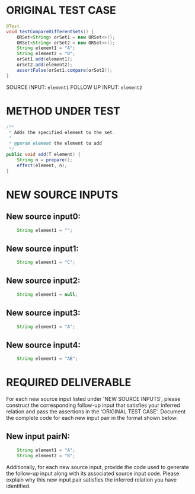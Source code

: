 # ORIGINAL TEST CASE
```java
@Test
void testCompareDifferentSets() {
    ORSet<String> orSet1 = new ORSet<>();
    ORSet<String> orSet2 = new ORSet<>();
    String element1 = "A";
    String element2 = "B";
    orSet1.add(element1);
    orSet2.add(element2);
    assertFalse(orSet1.compare(orSet2));
}

```
SOURCE INPUT: `element1`
FOLLOW UP INPUT: `element2`


# METHOD UNDER TEST
```java
/**
 * Adds the specified element to the set.
 *
 * @param element the element to add
 */
public void add(T element) {
    String n = prepare();
    effect(element, n);
}

```


# NEW SOURCE INPUTS
## New source input0:
```java
    String element1 = "";
```

## New source input1:
```java
    String element1 = "C";
```

## New source input2:
```java
    String element1 = null;
```

## New source input3:
```java
    String element1 = "A";
```

## New source input4:
```java
    String element1 = "AB";
```



# REQUIRED DELIVERABLE
For each new source input listed under 'NEW SOURCE INPUTS', please construct the corresponding follow-up input that satisfies your inferred relation and pass the assertions in the 'ORIGINAL TEST CASE'. Document the complete code for each new input pair in the format shown below:
## New input pairN:
```java
    String element1 = "A";
    String element2 = "B";
```

Additionally, for each new source input, provide the code used to generate the follow-up input along with its associated source input code. Please explain why this new input pair satisfies the inferred relation you have identified.